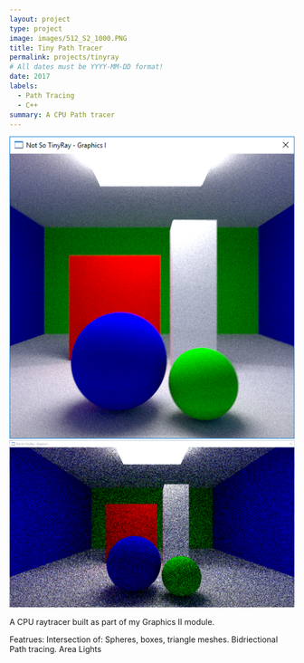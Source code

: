 ```yaml
---
layout: project
type: project
image: images/512_S2_1000.PNG
title: Tiny Path Tracer
permalink: projects/tinyray
# All dates must be YYYY-MM-DD format!
date: 2017
labels:
  - Path Tracing
  - C++
summary: A CPU Path tracer
---
```


<div class="ui small rounded images">
  <img class="ui image" src="../images/512_S2_1000.PNG">
  <img class="ui image" src="../images/720p_S2_10_.PNG">
</div>

A CPU raytracer built as part of my Graphics II module.

Featrues:
Intersection of: Spheres, boxes, triangle meshes.
Bidriectional Path tracing.
Area Lights






